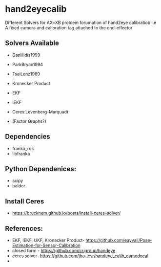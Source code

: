 # hand2eyecalib
Different Solvers for AX=XB problem forumation of hand2eye calibratiob i.e A fixed camera and calibration tag attached to the end-effector 


## Solvers Available 
- Daniilidis1999
- ParkBryan1994
- TsaiLenz1989
- Kronecker Product
- EKF 
- IEKF 


- Ceres:Levenberg-Marquadt 
- (Factor Graphs?)

## Dependencies
- franka_ros
- libfranka

## Python Dependenices:
- scipy
- baldor

## Install Ceres 
- https://brucknem.github.io/posts/install-ceres-solver/

## References: 
- EKF, IEKF, UKF, Kronecker Product- https://github.com/eayvali/Pose-Estimation-for-Sensor-Calibration
- closed form - https://github.com/crigroup/handeye
- ceres solver- https://github.com/jhu-lcsr/handeye_calib_camodocal
- 